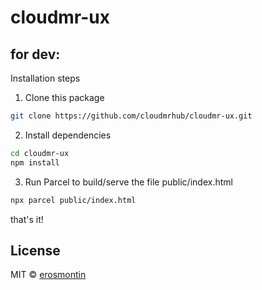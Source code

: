 # cloudmr-ux

## for dev:
Installation steps

1. Clone this package
```bash
git clone https://github.com/cloudmrhub/cloudmr-ux.git
```
2. Install dependencies
```bash
cd cloudmr-ux
npm install
```
3. Run Parcel to build/serve the file public/index.html
```bash
npx parcel public/index.html      
```
that's it!

## License
MIT © 
[erosmontin](https://github.com/erosmontin)


